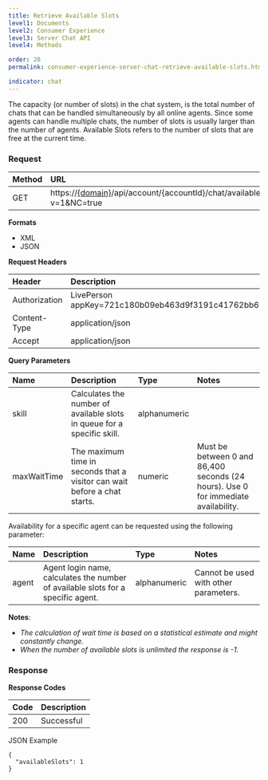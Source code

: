 ```yaml
---
title: Retrieve Available Slots
level1: Documents
level2: Consumer Experience
level3: Server Chat API
level4: Methods

order: 20
permalink: consumer-experience-server-chat-retrieve-available-slots.html

indicator: chat
---
```


The capacity (or number of slots) in the chat system, is the total  number of chats that can be handled simultaneously by all online agents. Since some agents can handle multiple chats, the number of slots is usually larger than the number of agents. Available Slots refers to the number of slots that are free at the current time.

### Request

| Method | URL  |
| :--- | :--- |
| GET | https://[{domain}](https://developers.liveperson.com/agent-domain-domain-api.html)/api/account/{accountId}/chat/availableSlots?v=1&NC=true |

**Formats**

- XML
- JSON

**Request Headers**

| Header | Description |
| :--- | :--- |
| Authorization | LivePerson appKey=721c180b09eb463d9f3191c41762bb68 |
| Content-Type | application/json |
| Accept | application/json |

**Query Parameters**

| Name	| Description | Type | Notes |
| :--- | :--- | :--- | :--- |
| skill | Calculates the number of available slots in queue for a specific skill. | alphanumeric | |
| maxWaitTime | The maximum time in seconds that a visitor can wait before a chat starts. | numeric | Must be between 0 and 86,400 seconds (24 hours). Use 0 for immediate availability. |
 
Availability for a specific agent can be requested using the following parameter:

| Name	| Description | Type | Notes |
| :--- | :--- | :--- |  :--- |
| agent | Agent login name, calculates the number of available slots for a specific agent. | alphanumeric | Cannot be used with other parameters. |
  
**Notes**:

- *The calculation of wait time is based on a statistical estimate and might constantly change.*
- *When the number of available slots is unlimited the response is -1.*
 
### Response

**Response Codes**

| Code | Description |
| :--- | :--- |
| 200 | Successful |

JSON Example

    {
      "availableSlots": 1
    }

